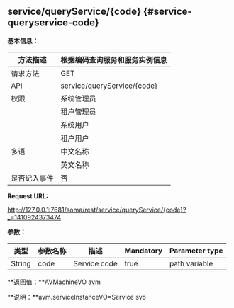 ## service/queryService/{code} {#service-queryservice-code}

**基本信息：**

| 方法描述 | 根据编码查询服务和服务实例信息 |
| --- | --- |
| 请求方法 | GET |
| API | service/queryService/{code} |
| 权限 | 系统管理员 | 是 |
|  | 租户管理员 | 是 |
|  | 系统用户 | 是 |
|  | 租户用户 | 是 |
| 多语 | 中文名称 | 根据编码查询服务和服务实例信息 |
|  | 英文名称 | query all service information by code |
| 是否记入事件 | 否 |

**Request URL:**

http://127.0.0.1:7681/soma/rest/service/queryService/{code}?_=1410924373474

**参数：**

| **类型** | **参数名称** | **描述** | **Mandatory** | **Parameter type** |
| --- | --- | --- | --- | --- |
| String | code | Service code | true | path variable |

**返回值：**AVMachineVO avm

**说明：**avm.serviceInstanceVO=Service svo